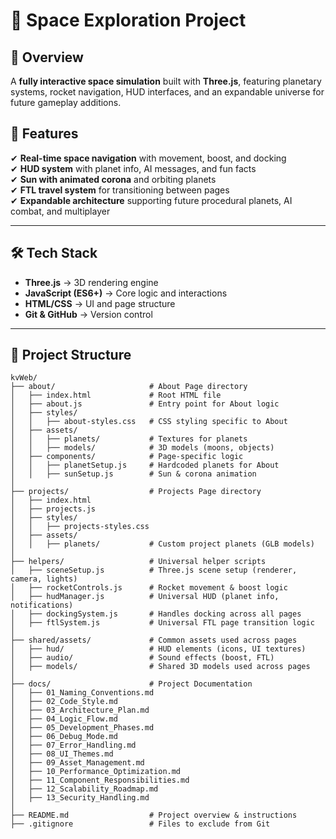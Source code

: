 # 🚀 Space Exploration Project  

## 📌 Overview  
A **fully interactive space simulation** built with **Three.js**, featuring planetary systems, rocket navigation, HUD interfaces, and an expandable universe for future gameplay additions.  

## 🌟 Features  
✔ **Real-time space navigation** with movement, boost, and docking  
✔ **HUD system** with planet info, AI messages, and fun facts  
✔ **Sun with animated corona** and orbiting planets  
✔ **FTL travel system** for transitioning between pages  
✔ **Expandable architecture** supporting future procedural planets, AI combat, and multiplayer  

---

## 🛠️ Tech Stack  
- **Three.js** → 3D rendering engine  
- **JavaScript (ES6+)** → Core logic and interactions  
- **HTML/CSS** → UI and page structure  
- **Git & GitHub** → Version control  

---

## 📂 Project Structure  
```plaintext
kvWeb/
├── about/                     # About Page directory
│   ├── index.html             # Root HTML file
│   ├── about.js               # Entry point for About logic
│   ├── styles/
│   │   ├── about-styles.css   # CSS styling specific to About
│   ├── assets/
│   │   ├── planets/           # Textures for planets
│   │   ├── models/            # 3D models (moons, objects)
│   ├── components/            # Page-specific logic
│   │   ├── planetSetup.js     # Hardcoded planets for About
│   │   ├── sunSetup.js        # Sun & corona animation
│
├── projects/                  # Projects Page directory
│   ├── index.html
│   ├── projects.js
│   ├── styles/
│   │   ├── projects-styles.css
│   ├── assets/
│   │   ├── planets/           # Custom project planets (GLB models)
│
├── helpers/                   # Universal helper scripts
│   ├── sceneSetup.js          # Three.js scene setup (renderer, camera, lights)
│   ├── rocketControls.js      # Rocket movement & boost logic
│   ├── hudManager.js          # Universal HUD (planet info, notifications)
│   ├── dockingSystem.js       # Handles docking across all pages
│   ├── ftlSystem.js           # Universal FTL page transition logic
│
├── shared/assets/             # Common assets used across pages
│   ├── hud/                   # HUD elements (icons, UI textures)
│   ├── audio/                 # Sound effects (boost, FTL)
│   ├── models/                # Shared 3D models used across pages
│
├── docs/                      # Project Documentation
│   ├── 01_Naming_Conventions.md
│   ├── 02_Code_Style.md
│   ├── 03_Architecture_Plan.md
│   ├── 04_Logic_Flow.md
│   ├── 05_Development_Phases.md
│   ├── 06_Debug_Mode.md
│   ├── 07_Error_Handling.md
│   ├── 08_UI_Themes.md
│   ├── 09_Asset_Management.md
│   ├── 10_Performance_Optimization.md
│   ├── 11_Component_Responsibilities.md
│   ├── 12_Scalability_Roadmap.md
│   ├── 13_Security_Handling.md
│
├── README.md                  # Project overview & instructions
├── .gitignore                 # Files to exclude from Git
